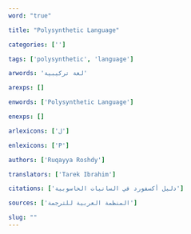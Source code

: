 ```yaml
---
word: "true"

title: "Polysynthetic Language"

categories: ['']

tags: ['polysynthetic', 'language']

arwords: 'لغة تركيبية'

arexps: []

enwords: ['Polysynthetic Language']

enexps: []

arlexicons: ['ل']

enlexicons: ['P']

authors: ['Ruqayya Roshdy']

translators: ['Tarek Ibrahim']

citations: ['دليل أكسفورد في السانيات الحاسوبية']

sources: ['المنظمة العربية للترجمة']

slug: ""
---
```

